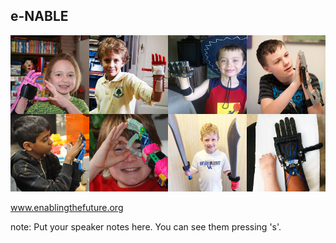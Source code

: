 ##  e-NABLE

<img src="images/enableplug.jpg" class="polaroid img-portrait-xsmall" alt="">

<span class="catchline-reason">www.enablingthefuture.org</span>


note:
    Put your speaker notes here.
    You can see them pressing 's'.
